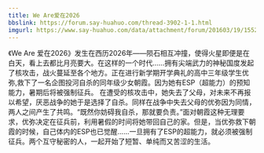 ```yaml
---
title: We Are爱在2026
bbslink: https://forum.say-huahuo.com/thread-3902-1-1.html
imgurl: https://www.say-huahuo.com/data/attachment/forum/201603/19/155257g2orkms42efaapz0.jpg
---
```


《We Are 爱在2026》发生在西历2026年——陨石相互冲撞，使得火星即便是在白天，看上去都比月亮要大。在这样的一个时代……拥有尖端武力的神秘国度发起了核攻击，战火蔓延至各个地方。正在进行新学期开学典礼的高中三年级学生优弥,救下了一名企图投河自杀的同年级少女朝霞。因为她有ESP（超能力）的预知能力，暑期后将被强制征兵。
 在遭受的核攻击中，她失去了父母，对未来不再报以希望，厌恶战争的她于是选择了自杀。同样在战争中失去父母的优弥因为同情，两人之间产生了共鸣。“既然你妨碍我自杀，那就要负责。”面对朝霞这种无理要求，优弥决定在征兵前，利用暑假的时间将她带回自己的家。但是，当优弥救下朝霞的时候，自己体内的ESP也已觉醒……一旦拥有了ESP的超能力，就必须被强制征兵。两个互守秘密的人，一起开始了短暂、单纯而又苦涩的生活。<!--more-->
